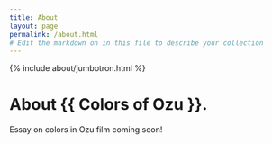 ```yaml
---
title: About
layout: page
permalink: /about.html
# Edit the markdown on in this file to describe your collection
---
```


{% include about/jumbotron.html %}

# About {{ Colors of Ozu }}.

Essay on colors in Ozu film coming soon!
